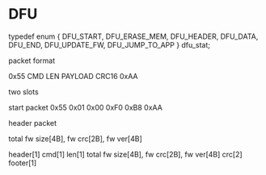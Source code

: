 DFU
=====================
typedef enum {
    DFU_START,
	DFU_ERASE_MEM,
    DFU_HEADER,
    DFU_DATA,
    DFU_END,
    DFU_UPDATE_FW,
    DFU_JUMP_TO_APP
} dfu_stat;

packet format

0x55 CMD LEN PAYLOAD CRC16 0xAA

two slots 

start packet
0x55 0x01 0x00 0xF0 0xB8 0xAA

header packet 

total fw size[4B], fw crc[2B], fw ver[4B]

header[1] cmd[1] len[1] total fw size[4B], fw crc[2B], fw ver[4B] crc[2] footer[1]

